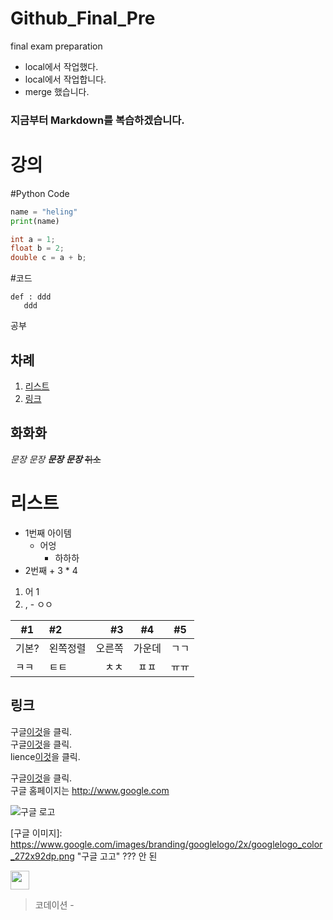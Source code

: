 # Github_Final_Pre
final exam preparation

- local에서 작업했다.
- local에서 작업합니다. 
- merge 했습니다.

### 지금부터 Markdown를 복습하겠습니다.  

강의  
=========  
#Python Code

```python
name = "heling"
print(name)
```

```Java
int a = 1;
float b = 2;
double c = a + b;
```


#코드
   
    def : ddd
       ddd

공부  

## 차례
1. [리스트](#리스트)  
2. [링크](#링크)  

화화화  
---------
*문장* _문장_  **_문장_**  ***문장***  ~~취소~~ 

# 리스트  
- 1번째 아이템  
   - 어엉
      - 하하하
- 2번째  + 3 * 4   
1. 어     1  
3. ,     - ㅇㅇ  

| #1 | #2 | #3 | #4 | #5 |
|---------|:-----|---:|:----:|----|
|기본?|왼쪽정렬|오른쪽|가운데|ㄱㄱ|
|ㅋㅋ|ㅌㅌ|ㅊㅊ|ㅍㅍ|ㅠㅠ|

## 링크

구글[이것](http://www.google.com)을 클릭.  
구글[이것](http://www.google.com "google홈페이지")을 클릭.  
lience[이것](./LICENSE "github lience")을 클릭.  

구글[이것][구글]을 클릭.  
구글 홈페이지는 http://www.google.com 

[구글]: http://www.google.com

![구글 로고](https://www.google.com/images/branding/googlelogo/2x/googlelogo_color_272x92dp.png "구글공식 로고")

[구글 이미지]: https://www.google.com/images/branding/googlelogo/2x/googlelogo_color_272x92dp.png "구글 고고"  ??? 안 된

<img
src="https://www.google.com/images/branding/googlelogo/2x/googlelogo_color_272x92dp.png" width=30>

> 코데이션 - 
